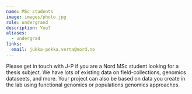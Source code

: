 ```yaml
---
name: MSc students 
image: images/photo.jpg
role: undergrand
description: You?
aliases:
  - undergrad
links:
  email: jukka-pekka.verta@nord.no
---
```


Please get in touch with J-P if you are a Nord MSc student looking for a thesis subject. We have lots of existing data on field-collections, genomics dataseets, and more. Your project can also be based on data you create in the lab using functional genomics or populations genomics approaches.
